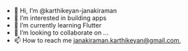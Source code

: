 - 👋 Hi, I’m @karthikeyan-janakiraman
- 👀 I’m interested in building apps
- 🌱 I’m currently learning Flutter
- 💞️ I’m looking to collaborate on ...
- 📫 How to reach me janakiraman.karthikeyan@gmail.com,

<!---
karthikeyan-janakiraman/karthikeyan-janakiraman is a ✨ special ✨ repository because its `README.md` (this file) appears on your GitHub profile.
You can click the Preview link to take a look at your changes.
--->
